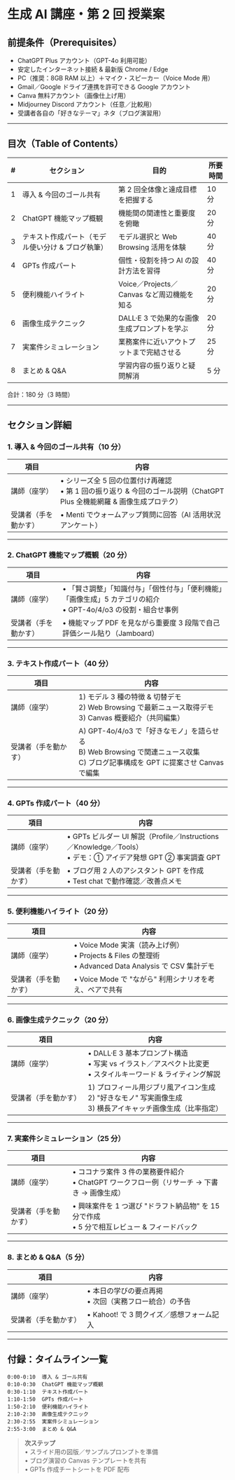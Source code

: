 # 生成 AI 講座・第 2 回 授業案

## 前提条件（Prerequisites）

-   ChatGPT Plus アカウント（GPT-4o 利用可能）
-   安定したインターネット接続 & 最新版 Chrome / Edge
-   PC（推奨：8GB RAM 以上）＋マイク・スピーカー（Voice Mode 用）
-   Gmail／Google ドライブ連携を許可できる Google アカウント
-   Canva 無料アカウント（画像仕上げ用）
-   Midjourney Discord アカウント（任意／比較用）
-   受講者各自の「好きなテーマ」ネタ（ブログ演習用）

---

## 目次（Table of Contents）

| #   | セクション                                        | 目的                                        | 所要時間 |
| --- | ------------------------------------------------- | ------------------------------------------- | -------- |
| 1   | 導入 & 今回のゴール共有                           | 第 2 回全体像と達成目標を把握する           | 10 分    |
| 2   | ChatGPT 機能マップ概観                            | 機能間の関連性と重要度を俯瞰                | 20 分    |
| 3   | テキスト作成パート（モデル使い分け & ブログ執筆） | モデル選択と Web Browsing 活用を体験        | 40 分    |
| 4   | GPTs 作成パート                                   | 個性・役割を持つ AI の設計方法を習得        | 40 分    |
| 5   | 便利機能ハイライト                                | Voice／Projects／Canvas など周辺機能を知る  | 20 分    |
| 6   | 画像生成テクニック                                | DALL·E 3 で効果的な画像生成プロンプトを学ぶ | 20 分    |
| 7   | 実案件シミュレーション                            | 業務案件に近いアウトプットまで完結させる    | 25 分    |
| 8   | まとめ & Q&A                                      | 学習内容の振り返りと疑問解消                | 5 分     |

合計：180 分（3 時間）

---

## セクション詳細

### 1. 導入 & 今回のゴール共有（10 分）

| 項目                 | 内容                                                                                                                      |
| -------------------- | ------------------------------------------------------------------------------------------------------------------------- |
| 講師（座学）         | • シリーズ全 5 回の位置付け再確認<br>• 第 1 回の振り返り & 今回のゴール説明（ChatGPT Plus 全機能網羅 & 画像生成プロテク） |
| 受講者（手を動かす） | • Menti でウォームアップ質問に回答（AI 活用状況アンケート）                                                               |

---

### 2. ChatGPT 機能マップ概観（20 分）

| 項目                 | 内容                                                                                                               |
| -------------------- | ------------------------------------------------------------------------------------------------------------------ |
| 講師（座学）         | • 「賢さ調整」「知識付与」「個性付与」「便利機能」「画像生成」5 カテゴリの紹介<br>• GPT-4o/4/o3 の役割・組合せ事例 |
| 受講者（手を動かす） | • 機能マップ PDF を見ながら重要度 3 段階で自己評価シール貼り（Jamboard）                                           |

---

### 3. テキスト作成パート（40 分）

| 項目                 | 内容                                                                                                                                |
| -------------------- | ----------------------------------------------------------------------------------------------------------------------------------- |
| 講師（座学）         | 1) モデル 3 種の特徴 & 切替デモ<br>2) Web Browsing で最新ニュース取得デモ<br>3) Canvas 概要紹介（共同編集）                         |
| 受講者（手を動かす） | A) GPT-4o/4/o3 で「好きなモノ」を語らせる<br>B) Web Browsing で関連ニュース収集<br>C) ブログ記事構成を GPT に提案させ Canvas で編集 |

---

### 4. GPTs 作成パート（40 分）

| 項目                 | 内容                                                                                                            |
| -------------------- | --------------------------------------------------------------------------------------------------------------- |
| 講師（座学）         | • GPTs ビルダー UI 解説（Profile／Instructions／Knowledge／Tools）<br>• デモ：① アイデア発想 GPT ② 事実調査 GPT |
| 受講者（手を動かす） | • ブログ用 2 人のアシスタント GPT を作成<br>• Test chat で動作確認／改善点メモ                                  |

---

### 5. 便利機能ハイライト（20 分）

| 項目                 | 内容                                                                                                       |
| -------------------- | ---------------------------------------------------------------------------------------------------------- |
| 講師（座学）         | • Voice Mode 実演（読み上げ例）<br>• Projects & Files の整理術<br>• Advanced Data Analysis で CSV 集計デモ |
| 受講者（手を動かす） | • Voice Mode で "ながら" 利用シナリオを考え、ペアで共有                                                    |

---

### 6. 画像生成テクニック（20 分）

| 項目                 | 内容                                                                                                             |
| -------------------- | ---------------------------------------------------------------------------------------------------------------- |
| 講師（座学）         | • DALL·E 3 基本プロンプト構造<br>• 写実 vs イラスト／アスペクト比変更<br>• スタイルキーワード & ライティング解説 |
| 受講者（手を動かす） | 1) プロフィール用ジブリ風アイコン生成<br>2) "好きなモノ" 写実画像生成<br>3) 横長アイキャッチ画像生成（比率指定） |

---

### 7. 実案件シミュレーション（25 分）

| 項目                 | 内容                                                                                           |
| -------------------- | ---------------------------------------------------------------------------------------------- |
| 講師（座学）         | • ココナラ案件 3 件の業務要件紹介<br>• ChatGPT ワークフロー例（リサーチ → 下書き → 画像生成）  |
| 受講者（手を動かす） | • 興味案件を 1 つ選び "ドラフト納品物" を 15 分で作成<br>• 5 分で相互レビュー & フィードバック |

---

### 8. まとめ & Q&A（5 分）

| 項目                 | 内容                                                     |
| -------------------- | -------------------------------------------------------- |
| 講師（座学）         | • 本日の学びの要点再掲<br>• 次回（実務フロー統合）の予告 |
| 受講者（手を動かす） | • Kahoot! で 3 問クイズ／感想フォーム記入                |

---

## 付録：タイムライン一覧

```text
0:00-0:10  導入 & ゴール共有
0:10-0:30  ChatGPT 機能マップ概観
0:30-1:10  テキスト作成パート
1:10-1:50  GPTs 作成パート
1:50-2:10  便利機能ハイライト
2:10-2:30  画像生成テクニック
2:30-2:55  実案件シミュレーション
2:55-3:00  まとめ & Q&A
```

> **次ステップ**  
> • スライド用の図版／サンプルプロンプトを準備  
> • ブログ演習の Canvas テンプレートを共有  
> • GPTs 作成チートシートを PDF 配布
